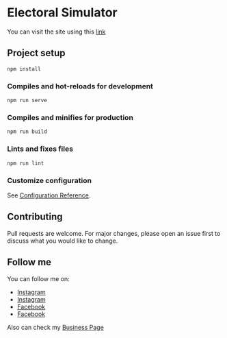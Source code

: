 # Electoral Simulator

You can visit the site using this [link](https://simulador-electoral.netlify.app/#/)

## Project setup

```
npm install
```

### Compiles and hot-reloads for development
```
npm run serve
```

### Compiles and minifies for production
```
npm run build
```

### Lints and fixes files
```
npm run lint
```

### Customize configuration

See [Configuration Reference](https://cli.vuejs.org/config/).

## Contributing

Pull requests are welcome. For major changes, please open an issue first to discuss what you would like to change.

## Follow me

You can follow me on:

- [Instagram](https://instagram.com/lapc18)
- [Instagram](https://instagram.com/devlegnd)
- [Facebook](https://facebook.com/lapx18)
- [Facebook](https://facebook.com/devlegnd)

Also can check my [Business Page](https:////devlegnd.com)
